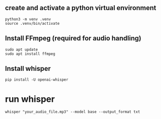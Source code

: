 ## create and activate a python virtual environment
```
python3 -m venv .venv
source .venv/bin/activate
```

## Install FFmpeg (required for audio handling)


```
sudo apt update
sudo apt install ffmpeg
```


## Install whisper
```
pip install -U openai-whisper
```


# run whisper

```
whisper "your_audio_file.mp3" --model base --output_format txt
```
